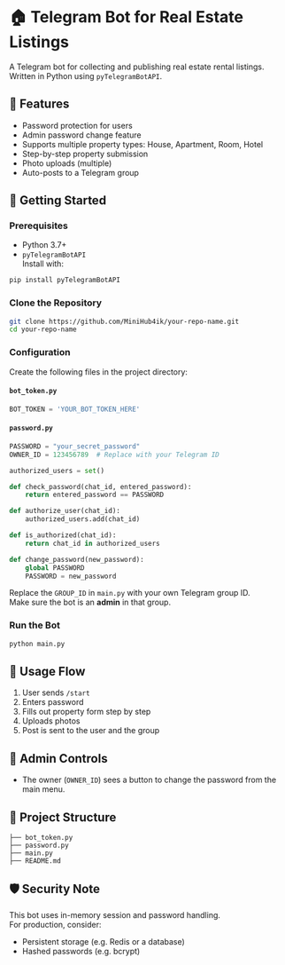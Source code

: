 # 🏠 Telegram Bot for Real Estate Listings

A Telegram bot for collecting and publishing real estate rental listings. Written in Python using `pyTelegramBotAPI`.

## 📌 Features

- Password protection for users  
- Admin password change feature  
- Supports multiple property types: House, Apartment, Room, Hotel  
- Step-by-step property submission  
- Photo uploads (multiple)  
- Auto-posts to a Telegram group

## 🚀 Getting Started

### Prerequisites

- Python 3.7+
- `pyTelegramBotAPI`  
  Install with:

```bash
pip install pyTelegramBotAPI
```

### Clone the Repository

```bash
git clone https://github.com/MiniHub4ik/your-repo-name.git
cd your-repo-name
```

### Configuration

Create the following files in the project directory:

#### `bot_token.py`
```python
BOT_TOKEN = 'YOUR_BOT_TOKEN_HERE'
```

#### `password.py`
```python
PASSWORD = "your_secret_password"
OWNER_ID = 123456789  # Replace with your Telegram ID

authorized_users = set()

def check_password(chat_id, entered_password):
    return entered_password == PASSWORD

def authorize_user(chat_id):
    authorized_users.add(chat_id)

def is_authorized(chat_id):
    return chat_id in authorized_users

def change_password(new_password):
    global PASSWORD
    PASSWORD = new_password
```

Replace the `GROUP_ID` in `main.py` with your own Telegram group ID.  
Make sure the bot is an **admin** in that group.

### Run the Bot

```bash
python main.py
```

## 📸 Usage Flow

1. User sends `/start`
2. Enters password
3. Fills out property form step by step
4. Uploads photos
5. Post is sent to the user and the group

## 🔑 Admin Controls

- The owner (`OWNER_ID`) sees a button to change the password from the main menu.

## 📂 Project Structure

```
├── bot_token.py
├── password.py
├── main.py
├── README.md
```

## 🛡 Security Note

This bot uses in-memory session and password handling.  
For production, consider:
- Persistent storage (e.g. Redis or a database)
- Hashed passwords (e.g. bcrypt)
